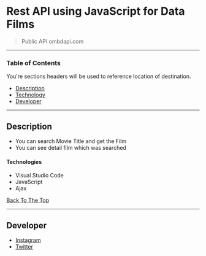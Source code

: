 # Rest API using JavaScript for Data Films

> Public API ombdapi.com

---

### Table of Contents

You're sections headers will be used to reference location of destination.

- [Description](#description)
- [Technology](#technologies)
- [Developer](#developer)

---

## Description

- You can search Movie Title and get the Film
- You can see detail film which was searched

#### Technologies

- Visual Studio Code
- JavaScript
- Ajax

[Back To The Top](#rest-api-using-javascript-for-data-films)

---

## Developer

- <a href="https://www.instagram.com/hmfrdnsyh_">Instagram</a>
- <a href="https://www.twitter.com/ISupermahL">Twitter</a>
